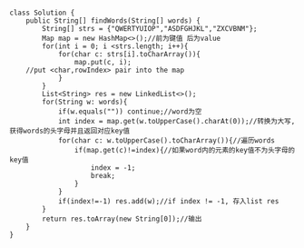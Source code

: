 <pre><code>
class Solution {
    public String[] findWords(String[] words) {
        String[] strs = {"QWERTYUIOP","ASDFGHJKL","ZXCVBNM"};
        Map<Character, Integer> map = new HashMap<>();//前为键值 后为value
        for(int i = 0; i &lt;strs.length; i++){
            for(char c: strs[i].toCharArray()){
                map.put(c, i);
	//put &lt;char,rowIndex> pair into the map
            }
        }
        List&lt;String> res = new LinkedList<>();
        for(String w: words){
            if(w.equals("")) continue;//word为空
            int index = map.get(w.toUpperCase().charAt(0));//转换为大写,获得words的头字母并且返回对应key值
            for(char c: w.toUpperCase().toCharArray()){//遍历words
                if(map.get(c)!=index){//如果word内的元素的key值不为头字母的key值
                    index = -1; 
                    break;
                }
            }
            if(index!=-1) res.add(w);//if index != -1, 存入list res
        }
        return res.toArray(new String[0]);//输出
    }
}
</code></pre>
